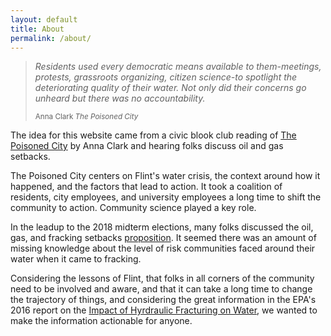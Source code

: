 ```yaml
---
layout: default
title: About
permalink: /about/
---
```


<blockquote>
<p>
<em class="emphasize">Residents used every democratic means available to them-meetings, protests, grassroots organizing, citizen science-to spotlight the deteriorating quality of their water. Not only did their concerns go unheard but there was no accountability.</em>
</p>
<small>Anna Clark
<cite title="Source Title">The Poisoned City</cite>
</small>
</blockquote>

<p class="mt-md-5">The idea for this website came from a civic blook club reading of <a href="http://annaclark.net/the-poisoned-city/">The Poisoned City</a> by Anna Clark and hearing folks discuss oil and gas setbacks.</p>
<p>The Poisoned City centers on Flint's water crisis, the context around how it happened, and the factors that lead to action. It took a coalition of residents, city employees, and university employees a long time to shift the community to action. Community science played a key role.</p>
<p>In the leadup to the 2018 midterm elections, many folks discussed the oil, gas, and fracking setbacks <a href="https://ballotpedia.org/Colorado_Proposition_112,_Minimum_Distance_Requirements_for_New_Oil,_Gas,_and_Fracking_Projects_Initiative_(2018)">proposition</a>. It seemed there was an amount of missing knowledge about the level of risk communities faced around their water when it came to fracking.</p>
<p>Considering the lessons of Flint, that folks in all corners of the community need to be involved and aware, and that it can take a long time to change the trajectory of things, and considering the great information in the EPA's 2016 report on the <a href="https://www.epa.gov/hfstudy">Impact of Hyrdraulic Fracturing on Water</a>, we wanted to make the information actionable for anyone.</p>


